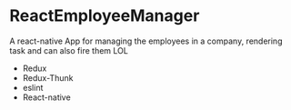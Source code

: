 # ReactEmployeeManager
A react-native App for managing the employees in a company, rendering task and can also fire them LOL
 * Redux
 * Redux-Thunk
 * eslint
 * React-native
